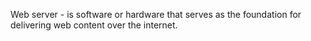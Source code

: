 Web server - is software or hardware that serves as the foundation
for delivering web content over the internet.
